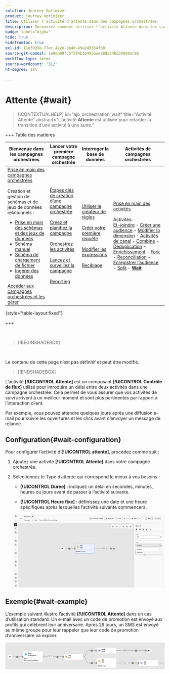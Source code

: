 ```yaml
---
solution: Journey Optimizer
product: journey optimizer
title: Utiliser l’activité d’attente dans des campagnes orchestrées
description: Découvrez comment utiliser l’activité Attente dans les campagnes orchestrées
badge: label="Alpha"
hide: true
hidefromtoc: true
exl-id: 11ef095b-77ec-4e2e-ab4d-49a248354f08
source-git-commit: 1a9ea09fcbf304b1649a5ae88da34bd209e9ac8b
workflow-type: tm+mt
source-wordcount: '312'
ht-degree: 12%

---
```


# Attente {#wait}

>[!CONTEXTUALHELP]
>id="ajo_orchestration_wait"
>title="Activité Attente"
>abstract="L’activité **Attente** est utilisée pour retarder la transition d’une activité à une autre."


+++ Table des matières

| Bienvenue dans les campagnes orchestrées | Lancer votre première campagne orchestrée | Interroger la base de données | Activités de campagnes orchestrées |
|---|---|---|---|
| [Prise en main des campagnes orchestrées](../gs-orchestrated-campaigns.md)<br/><br/>Création et gestion de schémas et de jeux de données relationnels :</br> <ul><li>[Prise en main des schémas et des jeux de données](../gs-schemas.md)</li><li>[Schéma manuel](../manual-schema.md)</li><li>[Schéma de chargement de fichier](../file-upload-schema.md)</li><li>[ Ingérer des données ](../ingest-data.md)</li></ul>[Accéder aux campagnes orchestrées et les gérer](../access-manage-orchestrated-campaigns.md) | [Étapes clés de création d’une campagne orchestrée](../gs-campaign-creation.md)<br/><br/>[Créez et planifiez la campagne](../create-orchestrated-campaign.md)<br/><br/>[Orchestrez les activités](../orchestrate-activities.md)<br/><br/>[Lancez et surveillez la campagne](../start-monitor-campaigns.md)<br/><br/>[Reporting](../reporting-campaigns.md) | [Utiliser le créateur de règles](../orchestrated-rule-builder.md)<br/><br/>[Créer votre première requête](../build-query.md)<br/><br/>[Modifier les expressions](../edit-expressions.md)<br/><br/>[Reciblage](../retarget.md) | [Prise en main des activités](about-activities.md)<br/><br/>Activités:<br/>[Et-joindre](and-join.md) - [Créer une audience](build-audience.md) - [Modifier la dimension](change-dimension.md) - [Activités de canal](channels.md) - [Combine](combine.md) - [Deduplication](deduplication.md) - [Enrichissement](enrichment.md) - [Fork](fork.md) - [Reconciliation](reconciliation.md) - [Enregistrer l’audience](save-audience.md) - [Split](split.md) - <b>[Wait](wait.md)</b> |

{style="table-layout:fixed"}

+++

<br/>

>[!BEGINSHADEBOX]

</br>

Le contenu de cette page n’est pas définitif et peut être modifié.

>[!ENDSHADEBOX]

L’activité **[!UICONTROL Attente]** est un composant **[!UICONTROL Contrôle de flux]** utilisé pour introduire un délai entre deux activités dans une campagne orchestrée. Cela permet de vous assurer que vos activités de suivi arrivent à un meilleur moment et sont plus pertinentes par rapport à l’interaction client.

Par exemple, vous pouvez attendre quelques jours après une diffusion e-mail pour suivre les ouvertures et les clics avant d’envoyer un message de relance.

## Configuration{#wait-configuration}

Pour configurer l’activité d’**[!UICONTROL attente]**, procédez comme suit :

1. Ajoutez une activité **[!UICONTROL Attente]** dans votre campagne orchestrée.

1. Sélectionnez le Type d’attente qui correspond le mieux à vos besoins :

   * **[!UICONTROL Durée]** : indiquez un délai en secondes, minutes, heures ou jours avant de passer à l’activité suivante.

   * **[!UICONTROL Heure fixe]** : définissez une date et une heure spécifiques après lesquelles l’activité suivante commencera.

   ![](../assets/wait_activity.png)

## Exemple{#wait-example}

L’exemple suivant illustre l’activité **[!UICONTROL Attente]** dans un cas d’utilisation standard.  Un e-mail avec un code de promotion est envoyé aux profils qui célèbrent leur anniversaire. Après 29 jours, un SMS est envoyé au même groupe pour leur rappeler que leur code de promotion d’anniversaire va expirer.

![](../assets/wait-example.png)
